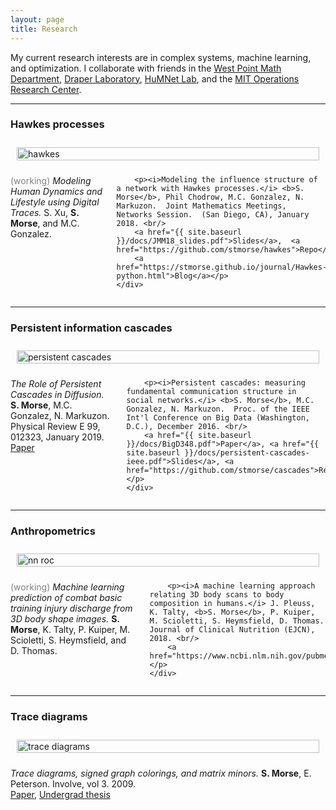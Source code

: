 ```yaml
---
layout: page
title: Research
---
```


My current research interests are in complex systems, machine learning, and optimization.  I collaborate with friends in the [West Point Math Department](https://westpoint.edu/academics/academic-departments/mathematical-sciences), [Draper Laboratory](http://www.draper.com), [HuMNet Lab](http://humnetlab.mit.edu), and the [MIT Operations Research Center](https://orc.mit.edu).

<hr>

### Hawkes processes

<div class="row">
    <div class="four columns">
        <img style="padding: 10px; float: center;" width="100%" src="{{ site.baseurl }}/images/example_multivar.png" alt="hawkes">
    </div>
    <div class="eight columns">
        <p><span style="color: gray">(working)</span> <i>Modeling Human Dynamics and Lifestyle using Digital Traces.</i> S. Xu, <b>S. Morse</b>, and M.C. Gonzalez.</p>

        <p><i>Modeling the influence structure of a network with Hawkes processes.</i> <b>S. Morse</b>, Phil Chodrow, M.C. Gonzalez, N. Markuzon.  Joint Mathematics Meetings, Networks Session.  (San Diego, CA), January 2018. <br/> 
        <a href="{{ site.baseurl }}/docs/JMM18_slides.pdf">Slides</a>,  <a href="https://github.com/stmorse/hawkes">Repo</a>,
        <a href="https://stmorse.github.io/journal/Hawkes-python.html">Blog</a></p>
    </div>
</div>

<hr>

### Persistent information cascades

<div class="row">
    <div class="four columns">
        <img style="padding: 10px; float: center;" width="100%" src="{{ site.baseurl }}/images/persistent.png" alt="persistent cascades">
    </div>
    <div class="eight columns">
        <p><i>The Role of Persistent Cascades in Diffusion.</i>  <b>S. Morse</b>, M.C. Gonzalez, N. Markuzon.  Physical Review E 99, 012323, January 2019. <br/>
        <a href="{{ site.baseurl }}/docs/BigD348.pdf">Paper</a></p> 

        <p><i>Persistent cascades: measuring fundamental communication structure in social networks.</i> <b>S. Morse</b>, M.C. Gonzalez, N. Markuzon.  Proc. of the IEEE Int'l Conference on Big Data (Washington, D.C.), December 2016. <br/>
        <a href="{{ site.baseurl }}/docs/BigD348.pdf">Paper</a>, <a href="{{ site.baseurl }}/docs/persistent-cascades-ieee.pdf">Slides</a>, <a href="https://github.com/stmorse/cascades">Repo</a></p>  
    </div>
</div>


<hr>

### Anthropometrics

<div class="row">
    <div class="four columns">
        <img style="padding: 10px; float: center;" width="100%" src="{{ site.baseurl }}/images/nn_body_comp.png" alt="nn roc">
    </div>
    <div class="eight columns">
        <p><span style="color: gray">(working)</span> <i>Machine learning prediction of combat basic training injury discharge from 3D body shape images.</i>  <b>S. Morse</b>, K. Talty, P. Kuiper, M. Scioletti, S. Heymsfield, and D. Thomas. </p> 

        <p><i>A machine learning approach relating 3D body scans to body composition in humans.</i> J. Pleuss, K. Talty, <b>S. Morse</b>, P. Kuiper, M. Scioletti, S. Heymsfield, D. Thomas.  Journal of Clinical Nutrition (EJCN), 2018. <br/>
        <a href="https://www.ncbi.nlm.nih.gov/pubmed/30315314">Paper</a></p>  
    </div>
</div>



<hr>

### Trace diagrams

<div class="row">
    <div class="four columns">
        <img style="padding: 10px; float: center;" width="100%" src="{{ site.baseurl }}/images/diagrams.png" alt="trace diagrams">
    </div>
    <div class="eight columns">
        <p> <i>Trace diagrams, signed graph colorings, and matrix minors.</i> <b>S. Morse</b>, E. Peterson. Involve, vol 3. 2009. <br/>
        <a href="{{ site.baseurl }}/docs/tracediagrams.pdf">Paper</a>, <a href="{{ site.baseurl }}/docs/mainthesis.pdf">Undergrad thesis</a></p>
    </div>
</div>
